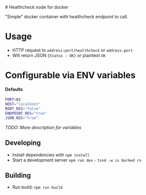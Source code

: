 # Healthcheck node for docker

"Simple" docker container with healthcheck endpoint to call.

# Usage
- HTTP request to `address:port/healthcheck` or `address:port`
- Will return JSON `{Status : OK}` or plaintext `OK`

# Configurable via ENV variables

#### Defaults
```bash
PORT=82
HOST="localhost"
ROOT_RES="false"
ENDPOINT_RES="true"
JSON_RES="true"
```

*TODO: More description for variables*

## Developing

- Install dependencies with `npm install`
- Start a development server `npm run dev` - `tsnd -w is borked rn`

## Building

- Run build: `npm run build`
